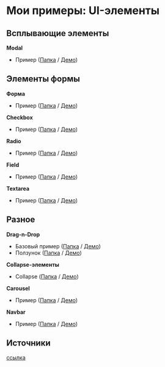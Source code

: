 # Мои примеры: UI-элементы

## Всплывающие элементы
**Modal**
- Пример ([Папка](modal) / [Демо](https://hisbvdis.github.io/ui-elements/modal/index.html))


## Элементы формы
**Форма**
- Пример ([Папка](form) / [Демо](https://hisbvdis.github.io/ui-elements/form/index.html))

**Сheckbox**
- Пример ([Папка](checkbox) / [Демо](https://hisbvdis.github.io/ui-elements/checkbox/index.html))

**Radio**
- Пример ([Папка](radio) / [Демо](https://hisbvdis.github.io/ui-elements/radio/index.html))

**Field**
- Пример ([Папка](field) / [Демо](https://hisbvdis.github.io/ui-elements/field/index.html))

**Textarea**
- Пример ([Папка](textarea) / [Демо](https://hisbvdis.github.io/ui-elements/textarea/index.html))


## Разное
**Drag-n-Drop**
- Базовый пример ([Папка](drag-n-drop/1base) / [Демо](https://hisbvdis.github.io/ui-elements/drag-n-drop/1base/index.html))
- Ползунок ([Папка](drag-n-drop/2range-custom) / [Демо](https://hisbvdis.github.io/ui-elements/drag-n-drop/2range-custom/index.html))

**Collapse-элементы**
- Collapse ([Папка](collapse/1collapse) / [Демо](https://hisbvdis.github.io/ui-elements/collapse/1collapse/index.html))

**Carousel**
- Пример ([Папка](carousel/) / [Демо](https://hisbvdis.github.io/ui-elements/carousel/index.html))

**Navbar**
- Пример ([Папка](nav/1static-under-logo) / [Демо](https://hisbvdis.github.io/ui-elements/nav/1static-under-logo/index.html))


## Источники
[ссылка](sources.md)